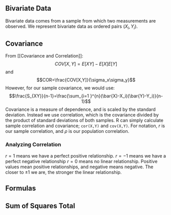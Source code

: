 ## Bivariate Data
Bivariate data comes from a sample from which two measurements are observed.
We represent bivariate data as ordered pairs $(X_i,Y_i)$.
## Covariance
From [[Covariance and Correlation]]: 
$$COV[X,Y]=E[XY]-E[X]E[Y]$$
and
$$COR=\frac{COV[X,Y]}{\sigma_x\sigma_y}$$
However, for our sample covariance, we would use:
$$\frac{S_{XY}}{n-1}=\frac{\sum_{i=1 }^{n}(\bar{X}-X_i)(\bar{Y}-Y_i)}{n-1}$$
Covariance is a measure of dependence, and is scaled by the standard deviation. Instead we use correlation, which is the covariance divided by the product of standard deviations of both samples.
R can simply calculate sample correlation and covariance;
`cor(X,Y)` and `cov(X,Y)`.
For notation, $r$ is our sample correlation, and $\rho$ is our population correlation.
### Analyzing Correlation
$r=1$ means we have a perfect positive relationship.
$r=-1$ means we have a perfect negative relationship
$r=0$ means no linear relationship.
Positive values mean positive relationships, and negative means negative. The closer to $\pm 1$ we are, the stronger the linear relationship.
## Formulas
## Sum of Squares Total
